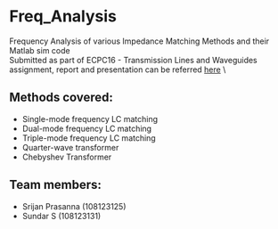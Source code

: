 # Freq_Analysis
Frequency Analysis of various Impedance Matching Methods and their Matlab sim code \
Submitted as part of ECPC16 - Transmission Lines and Waveguides assignment, report and presentation can be referred [here](https://drive.google.com/drive/u/3/folders/1a4vOTAf0l50KLJWpUzVCSX3HnzLis6rn) \

## Methods covered: 
* Single-mode frequency LC matching 
* Dual-mode frequency LC matching 
* Triple-mode frequency LC matching 
* Quarter-wave transformer 
* Chebyshev Transformer 

## Team members: 
* Srijan Prasanna (108123125) 
* Sundar S (108123131)
